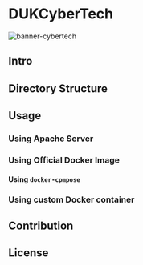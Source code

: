 # DUKCyberTech

![banner-cybertech](./assets/banner.png)

## Intro  

## Directory Structure  

## Usage  

### Using Apache Server  

### Using Official Docker Image  

#### Using `docker-cpmpose`  

### Using custom Docker container  

## Contribution  

## License  